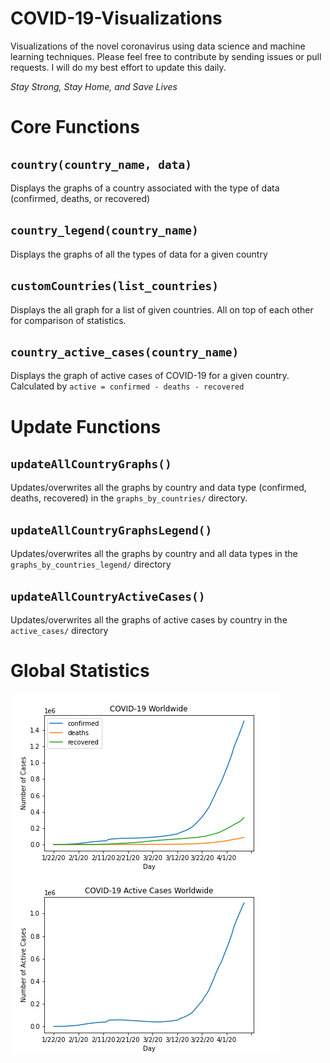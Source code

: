 # COVID-19-Visualizations
Visualizations of the novel coronavirus using data science and machine learning techniques. Please feel free to contribute by sending issues or pull requests. I will do my best effort to update this daily.

_Stay Strong, Stay Home, and Save Lives_

# Core Functions

## `country(country_name, data)`
Displays the graphs of a country associated with the type of data (confirmed, deaths, or recovered)

## `country_legend(country_name)`
Displays the graphs of all the types of data for a given country

## `customCountries(list_countries)`
Displays the all graph for a list of given countries. All on top of each other for comparison of statistics.

## `country_active_cases(country_name)`
Displays the graph of active cases of COVID-19 for a given country. Calculated by `active = confirmed - deaths - recovered`

# Update Functions

## `updateAllCountryGraphs()`
Updates/overwrites all the graphs by country and data type (confirmed, deaths, recovered) in the `graphs_by_countries/` directory.

## `updateAllCountryGraphsLegend()`
Updates/overwrites all the graphs by country and all data types in the `graphs_by_countries_legend/` directory

## `updateAllCountryActiveCases()`
Updates/overwrites all the graphs of active cases by country in the `active_cases/` directory


# Global Statistics

![Global Statistics](COVID19_worldwide.png)
![Global Statistics](COVID19_worldwideACTIVE.png)

